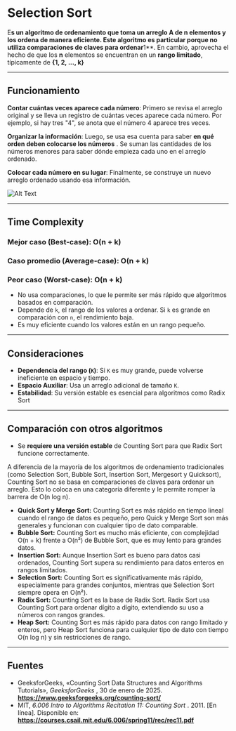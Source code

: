 # Selection Sort

E**s un algoritmo de ordenamiento que toma un arreglo **A** de **n** elementos y los ordena de manera eficiente. Este algoritmo es particular porque **no utiliza comparaciones de claves** para ordenar**1**. En cambio, aprovecha el hecho de que los **n** elementos se encuentran en un **rango limitado**, típicamente de **{1, 2, ..., k}**

---

## Funcionamiento

**Contar cuántas veces aparece cada número**: Primero se revisa el arreglo original y se lleva un registro de cuántas veces aparece cada número. Por ejemplo, si hay tres "4", se anota que el número 4 aparece tres veces.

**Organizar la información**:  Luego, se usa esa cuenta para saber  **en qué orden deben colocarse los números** . Se suman las cantidades de los números menores para saber dónde empieza cada uno en el arreglo ordenado.

**Colocar cada número en su lugar**: Finalmente, se construye un nuevo arreglo ordenado usando esa información.

![Alt Text](https://miro.medium.com/v2/resize:fit:200/format:webp/1*8guImFhbPKA4Q9k84sNaaA.gif)

---

## Time Complexity

### Mejor caso (Best-case): O(n + k)

### Caso promedio (Average-case): O(n + k)

### Peor caso (Worst-case): O(n + k)

* No usa comparaciones, lo que le permite ser más rápido que algoritmos basados en comparación.
* Depende de `k`, el rango de los valores a ordenar. Si `k` es grande en comparación con `n`, el rendimiento baja.
* Es muy eficiente cuando los valores están en un rango pequeño.

---

## Consideraciones

* **Dependencia del rango (`K`)**: Si `K` es muy grande, puede volverse ineficiente en espacio y tiempo.
* **Espacio Auxiliar**: Usa un arreglo adicional de tamaño `K`.
* **Estabilidad**: Su versión estable es esencial para algoritmos como Radix Sort

---

## Comparación con otros algoritmos

* Se **requiere una versión estable** de Counting Sort para que Radix Sort funcione correctamente.

A diferencia de la mayoría de los algoritmos de ordenamiento tradicionales (como Selection Sort, Bubble Sort, Insertion Sort, Mergesort y Quicksort), Counting Sort no se basa en comparaciones de claves para ordenar un arreglo. Esto lo coloca en una categoría diferente y le permite romper la barrera de O(n log n).

* **Quick Sort y Merge Sort:** Counting Sort es más rápido en tiempo lineal cuando el rango de datos es pequeño, pero Quick y Merge Sort son más generales y funcionan con cualquier tipo de dato comparable.
* **Bubble Sort:** Counting Sort es mucho más eficiente, con complejidad O(n + k) frente a O(n²) de Bubble Sort, que es muy lento para grandes datos.
* **Insertion Sort:** Aunque Insertion Sort es bueno para datos casi ordenados, Counting Sort supera su rendimiento para datos enteros en rangos limitados.
* **Selection Sort:** Counting Sort es significativamente más rápido, especialmente para grandes conjuntos, mientras que Selection Sort siempre opera en O(n²).
* **Radix Sort:** Counting Sort es la base de Radix Sort. Radix Sort usa Counting Sort para ordenar dígito a dígito, extendiendo su uso a números con rangos grandes.
* **Heap Sort:** Counting Sort es más rápido para datos con rango limitado y enteros, pero Heap Sort funciona para cualquier tipo de dato con tiempo O(n log n) y sin restricciones de rango.

---

## Fuentes

* GeeksforGeeks, «Counting Sort Data Structures and Algorithms Tutorials»,  *GeeksforGeeks* , 30 de enero de 2025. **https://www.geeksforgeeks.org/counting-sort/**
* MIT,  *6.006 Intro to Algorithms Recitation 11: Counting Sort* . 2011. [En línea]. Disponible en: **https://courses.csail.mit.edu/6.006/spring11/rec/rec11.pdf**
